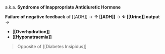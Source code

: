 a.k.a. **Syndrome of Inappropriate Antidiuretic Hormone**

**Failure of negative feedback** of [[ADH]] → **↑ [[ADH]]** → **↓ [[Urine]] output** →
- **[[Overhydration]]**
- **[[Hyponatraemia]]**
> Opposite of [[Diabetes Insipidus]]